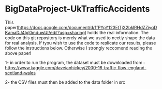 # BigDataProject-UkTrafficAccidents

This paper(https://docs.google.com/document/d/1fPYpY123EtTjX2bklRHdZZiyqDKamaDJ4Igl0mduwUI/edit?usp=sharing) holds the real information. The code on this git repository is merely what we used to neetly shape the data for real analysis. If tyou wish to use the code to replicate our results, please follow the instructions below. Otherwise I strongly reccomend reading the above paper!

1- in order to run the program, the dataset must be downloaded from : https://www.kaggle.com/daveianhickey/2000-16-traffic-flow-england-scotland-wales

2- the CSV files must then be added to the data folder in src
